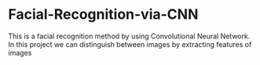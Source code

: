 # Facial-Recognition-via-CNN
This is a facial recognition method by using Convolutional Neural Network. In this project we can distinguish between images by extracting features of images
